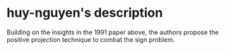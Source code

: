 # huy-nguyen's description

Building on the insights in the 1991 paper above, the authors propose the positive projection technique to combat the sign problem.
